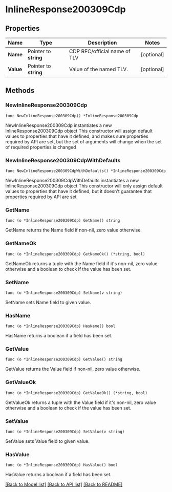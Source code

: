 # InlineResponse200309Cdp

## Properties

Name | Type | Description | Notes
------------ | ------------- | ------------- | -------------
**Name** | Pointer to **string** | CDP RFC/official name of TLV | [optional] 
**Value** | Pointer to **string** | Value of the named TLV. | [optional] 

## Methods

### NewInlineResponse200309Cdp

`func NewInlineResponse200309Cdp() *InlineResponse200309Cdp`

NewInlineResponse200309Cdp instantiates a new InlineResponse200309Cdp object
This constructor will assign default values to properties that have it defined,
and makes sure properties required by API are set, but the set of arguments
will change when the set of required properties is changed

### NewInlineResponse200309CdpWithDefaults

`func NewInlineResponse200309CdpWithDefaults() *InlineResponse200309Cdp`

NewInlineResponse200309CdpWithDefaults instantiates a new InlineResponse200309Cdp object
This constructor will only assign default values to properties that have it defined,
but it doesn't guarantee that properties required by API are set

### GetName

`func (o *InlineResponse200309Cdp) GetName() string`

GetName returns the Name field if non-nil, zero value otherwise.

### GetNameOk

`func (o *InlineResponse200309Cdp) GetNameOk() (*string, bool)`

GetNameOk returns a tuple with the Name field if it's non-nil, zero value otherwise
and a boolean to check if the value has been set.

### SetName

`func (o *InlineResponse200309Cdp) SetName(v string)`

SetName sets Name field to given value.

### HasName

`func (o *InlineResponse200309Cdp) HasName() bool`

HasName returns a boolean if a field has been set.

### GetValue

`func (o *InlineResponse200309Cdp) GetValue() string`

GetValue returns the Value field if non-nil, zero value otherwise.

### GetValueOk

`func (o *InlineResponse200309Cdp) GetValueOk() (*string, bool)`

GetValueOk returns a tuple with the Value field if it's non-nil, zero value otherwise
and a boolean to check if the value has been set.

### SetValue

`func (o *InlineResponse200309Cdp) SetValue(v string)`

SetValue sets Value field to given value.

### HasValue

`func (o *InlineResponse200309Cdp) HasValue() bool`

HasValue returns a boolean if a field has been set.


[[Back to Model list]](../README.md#documentation-for-models) [[Back to API list]](../README.md#documentation-for-api-endpoints) [[Back to README]](../README.md)


